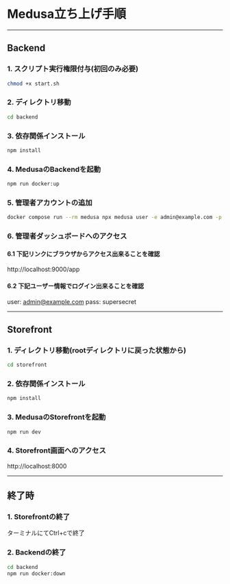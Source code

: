 # Medusa立ち上げ手順

---

## Backend
### 1. スクリプト実行権限付与(初回のみ必要)
```bash
chmod +x start.sh
```

### 2. ディレクトリ移動
```bash
cd backend
```

### 3. 依存関係インストール
```bash
npm install
```

### 4. MedusaのBackendを起動
```bash
npm run docker:up
```

### 5. 管理者アカウントの追加
```bash
docker compose run --rm medusa npx medusa user -e admin@example.com -p supersecret
```

### 6. 管理者ダッシュボードへのアクセス
#### 6.1 下記リンクにブラウザからアクセス出来ることを確認
http://localhost:9000/app

#### 6.2 下記ユーザー情報でログイン出来ることを確認
user: admin@example.com
pass: supersecret

---

## Storefront
### 1. ディレクトリ移動(rootディレクトリに戻った状態から)
```bash
cd storefront
```

### 2. 依存関係インストール
```bash
npm install
```

### 3. MedusaのStorefrontを起動
```bash
npm run dev
```

### 4. Storefront画面へのアクセス
http://localhost:8000

---

## 終了時
### 1. Storefrontの終了
ターミナルにてCtrl+cで終了

### 2. Backendの終了
```bash
cd backend
npm run docker:down
```
